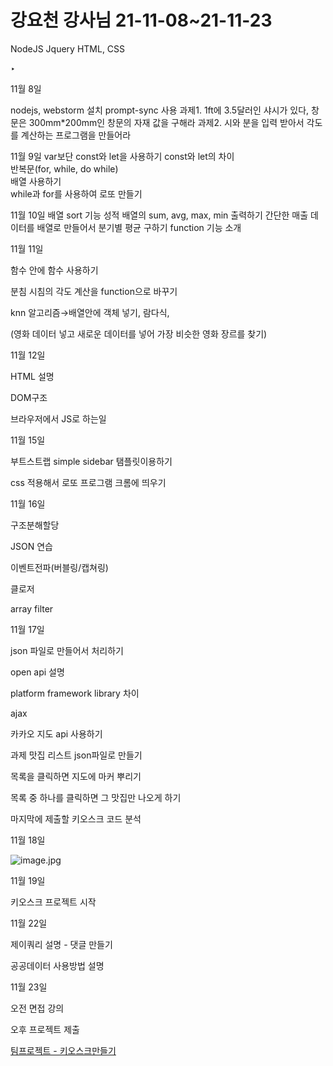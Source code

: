 # 강요천 강사님 21-11-08~21-11-23

NodeJS Jquery HTML, CSS

‣

11월 8일 

nodejs, webstorm 설치
prompt-sync 사용
과제1. 1ft에 3.5달러인 샤시가 있다, 창문은 300mm*200mm인 창문의 자재 값을 구해라
과제2. 시와 분을 입력 받아서 각도를 계산하는 프로그램을 만들어라  
  
11월 9일
var보단 const와 let을 사용하기
const와 let의 차이  
반복문(for, while, do while)  
배열 사용하기  
while과 for를 사용하여 로또 만들기

11월 10일
배열 sort 기능
성적 배열의 sum, avg, max, min 출력하기
간단한 매출 데이터를 배열로 만들어서 분기별 평균 구하기
function 기능 소개

11월 11일

함수 안에 함수 사용하기

분침 시침의 각도 계산을 function으로 바꾸기

knn 알고리즘→배열안에 객체 넣기, 람다식, 

(영화 데이터 넣고 새로운 데이터를 넣어 가장 비슷한 영화 장르를 찾기)

11월 12일 

HTML 설명

DOM구조

브라우저에서 JS로 하는일

11월 15일

부트스트랩 simple sidebar 탬플릿이용하기

css 적용해서 로또 프로그램 크롬에 띄우기

11월 16일

구조분해할당

JSON 연습

이벤트전파(버블링/캡쳐링)

클로저

array filter

11월 17일

json 파일로 만들어서 처리하기

open api 설명

platform framework library 차이

ajax

카카오 지도 api 사용하기

과제 맛집 리스트 json파일로 만들기

목록을 클릭하면 지도에 마커 뿌리기

목록 중 하나를 클릭하면 그 맛집만 나오게 하기

마지막에 제출할 키오스크 코드 분석

11월 18일

![image.jpg](%E1%84%80%E1%85%A1%E1%86%BC%E1%84%8B%E1%85%AD%E1%84%8E%E1%85%A5%E1%86%AB%20%E1%84%80%E1%85%A1%E1%86%BC%E1%84%89%E1%85%A1%E1%84%82%E1%85%B5%E1%86%B7%2021-11-08~21-11-23%2000685b30a3ac45c6abf42465ee4749d9/image.jpg)

11월 19일

키오스크 프로젝트 시작

11월 22일

제이쿼리 설명 - 댓글 만들기 

공공데이터 사용방법 설명

11월 23일

오전 면접 강의 

오후 프로젝트 제출

[팀프로젝트 - 키오스크만들기 ](%E1%84%80%E1%85%A1%E1%86%BC%E1%84%8B%E1%85%AD%E1%84%8E%E1%85%A5%E1%86%AB%20%E1%84%80%E1%85%A1%E1%86%BC%E1%84%89%E1%85%A1%E1%84%82%E1%85%B5%E1%86%B7%2021-11-08~21-11-23%2000685b30a3ac45c6abf42465ee4749d9/%E1%84%90%E1%85%B5%E1%86%B7%E1%84%91%E1%85%B3%E1%84%85%E1%85%A9%E1%84%8C%E1%85%A6%E1%86%A8%E1%84%90%E1%85%B3%20-%20%E1%84%8F%E1%85%B5%E1%84%8B%E1%85%A9%E1%84%89%E1%85%B3%E1%84%8F%E1%85%B3%E1%84%86%E1%85%A1%E1%86%AB%E1%84%83%E1%85%B3%E1%86%AF%E1%84%80%E1%85%B5%20d308f955a59748118e39c2c0c415d2bf.md)